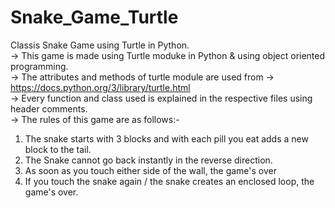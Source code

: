 # Snake_Game_Turtle
Classis Snake Game using Turtle in Python. <br/>
-> This game is made using Turtle moduke in Python & using object oriented programming. <br/>
-> The attributes and methods of turtle module are used from -> https://docs.python.org/3/library/turtle.html <br/>
-> Every function and class used is explained in the respective files using header comments. <br/>
-> The rules of this game are as follows:- <br/>
1. The snake starts with 3 blocks and with each pill you eat adds a new block to the tail. <br/>
2. The Snake cannot go back instantly in the reverse direction. <br/>
3. As soon as you touch either side of the wall, the game's over <br/>
4. If you touch the snake again / the snake creates an enclosed loop, the game's over.
